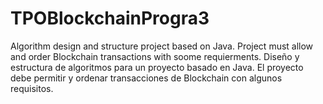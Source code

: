 # TPOBlockchainProgra3
Algorithm design and structure project based on Java. Project must allow and order Blockchain transactions with soome requierments.  Diseño y estructura de algoritmos para un proyecto basado en Java. El proyecto debe permitir y ordenar transacciones de Blockchain con algunos requisitos.
